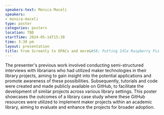 ```yaml
---
speakers-text: Monica Maceli
speakers:
- monica-maceli
type: poster
categories: posters
location: TBD
startTime: 2024-05-14T15:30
time: 3:30 pm
layout: presentation
title: From Screenly to OPACs and more&#58; Putting Idle Raspberry Pis to Work
---
```

The presenter's previous work involved conducting semi-structured interviews with librarians who had utilized maker technologies in their library projects, aiming to gain insight into the potential applications and promote awareness of these possibilities. Subsequently, tutorials and code were created and made publicly available on GitHub, to facilitate the development of similar projects across various library settings. This poster showcases the outcomes of a library case study where these GitHub resources were utilized to implement maker projects within an academic library, aiming to evaluate and enhance the projects for broader adoption.
